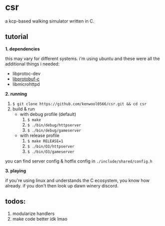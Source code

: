 # csr

a kcp-based walking simulator written in C.

## tutorial
**1. dependencies**

this may vary for different systems. i'm using ubuntu and these were all the additional things i needed:
    
- libprotoc-dev
- [libprotobuf-c](https://github.com/protobuf-c/protobuf-c) 
- libmicrohttpd

**2. running**

1. `$ git clone https://github.com/kenwool0566/csr.git && cd csr`
2. build & run 
    - with debug profile (default)
        1. `$ make`
        2. `$ ./bin/debug/httpserver`
        3. `$ ./bin/debug/gameserver`
    - with release profile
        1. `$ make RELEASE=1`
        2. `$ ./bin/O3/httpserver`
        3. `$ ./bin/O3/gameserver`

you can find server config & hotfix config in `./include/shared/config.h`

**3. playing**

if you're using linux and understands the C ecosystem, you know how already. if you don't then look up dawn winery discord.

## todos:
1. modularize handlers
2. make code better idk lmao
